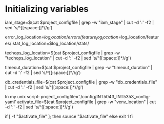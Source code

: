 # Initializing variables

iam_stage=$(cat $project_configfile | grep -w "iam_stage" | cut -d ':' -f2 | sed 's/^[[:space:]]*//g')

error_log_location=$log_location/errors/
feature_log_location=$log_location/features/
stat_log_location=$log_location/stats/

techops_log_location=$(cat $project_configfile | grep -w "techops_log_location" | cut -d ':' -f2 | sed 's/^[[:space:]]*//g')

timeout_duration=$(cat $project_configfile | grep -w "timeout_duration" | cut -d ':' -f2 | sed 's/^[[:space:]]*//g')

db_credentials_file=$(cat $project_configfile | grep -w "db_credentials_file" | cut -d ':' -f2 | sed 's/^[[:space:]]*//g')



In my unix script:
project_configfile='./config/INT5043_INT5353_config-yaml'
activate_file=$(cat $project_configfile | grep -w "venv_location" | cut -d ':' -f2 | sed 's/^[[:space:]]*//g')

if [ -f "$activate_file" ]; then
    source "$activate_file"
else
    exit 1
fi

